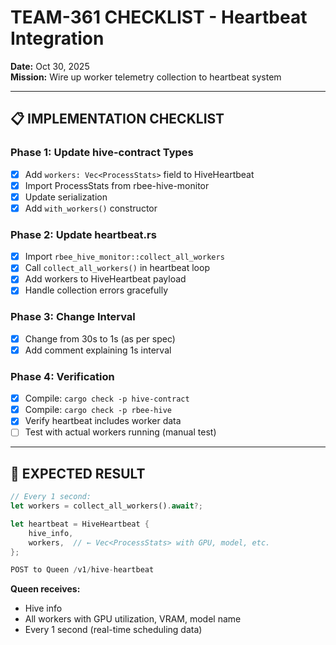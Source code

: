 # TEAM-361 CHECKLIST - Heartbeat Integration

**Date:** Oct 30, 2025  
**Mission:** Wire up worker telemetry collection to heartbeat system

---

## 📋 **IMPLEMENTATION CHECKLIST**

### **Phase 1: Update hive-contract Types**
- [x] Add `workers: Vec<ProcessStats>` field to HiveHeartbeat
- [x] Import ProcessStats from rbee-hive-monitor
- [x] Update serialization
- [x] Add `with_workers()` constructor

### **Phase 2: Update heartbeat.rs**
- [x] Import `rbee_hive_monitor::collect_all_workers`
- [x] Call `collect_all_workers()` in heartbeat loop
- [x] Add workers to HiveHeartbeat payload
- [x] Handle collection errors gracefully

### **Phase 3: Change Interval**
- [x] Change from 30s to 1s (as per spec)
- [x] Add comment explaining 1s interval

### **Phase 4: Verification**
- [x] Compile: `cargo check -p hive-contract`
- [x] Compile: `cargo check -p rbee-hive`
- [x] Verify heartbeat includes worker data
- [ ] Test with actual workers running (manual test)

---

## 🎯 **EXPECTED RESULT**

```rust
// Every 1 second:
let workers = collect_all_workers().await?;

let heartbeat = HiveHeartbeat {
    hive_info,
    workers,  // ← Vec<ProcessStats> with GPU, model, etc.
};

POST to Queen /v1/hive-heartbeat
```

**Queen receives:**
- Hive info
- All workers with GPU utilization, VRAM, model name
- Every 1 second (real-time scheduling data)
